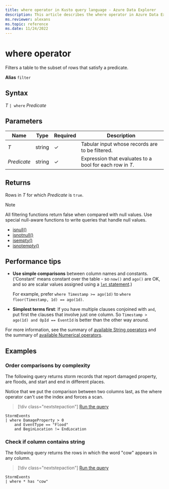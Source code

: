 ```yaml
---
title: where operator in Kusto query language - Azure Data Explorer
description: This article describes the where operator in Azure Data Explorer.
ms.reviewer: alexans
ms.topic: reference
ms.date: 11/24/2022
---
```

# where operator

Filters a table to the subset of rows that satisfy a predicate.

**Alias** `filter`

## Syntax

*T* `| where` *Predicate*

## Parameters

| Name | Type | Required | Description |
| -- | -- | -- | -- |
| *T* | string | &check; | Tabular input whose records are to be filtered. |
| *Predicate* | string | &check; | Expression that evaluates to a bool for each row in *T*.

## Returns

Rows in *T* for which *Predicate* is `true`.

> [!NOTE]
> All filtering functions return false when compared with null values. Use special null-aware functions to write queries that handle null values.
>
> * [isnull()](./isnullfunction.md)
> * [isnotnull()](./isnotnullfunction.md)
> * [isempty()](./isemptyfunction.md)
> * [isnotempty()](./isnotemptyfunction.md)

## Performance tips

* **Use simple comparisons** between column names and constants. ('Constant' means constant over the table - so `now()` and `ago()` are OK, and so are scalar values assigned using a [`let` statement](./letstatement.md).)

    For example, prefer `where Timestamp >= ago(1d)` to `where floor(Timestamp, 1d) == ago(1d)`.

* **Simplest terms first**: If you have multiple clauses conjoined with `and`, put first the clauses that involve just one column. So `Timestamp > ago(1d) and OpId == EventId` is better than the other way around.

For more information, see the summary of [available String operators](./datatypes-string-operators.md) and the summary of [available Numerical operators](./numoperators.md).

## Examples

### Order comparisons by complexity

The following query returns storm records that report damaged property, are floods, and start and end in different places.

Notice that we put the comparison between two columns last, as the where operator can't use the index and forces a scan.

> [!div class="nextstepaction"]
> <a href="https://dataexplorer.azure.com/clusters/help/databases/Samples?query=H4sIAAAAAAAAAwsuyS/KdS1LzSsp5uWqUSjPSC1KVXBJzE1MTw0oyi9ILSqpVLBTMODlUgCCxLwUBbDakMqCVAVbWwUlt5z8/BQlhKxTanpmnk9+cmJJZn6egqKtgmteCowLAAhN4ulrAAAA" target="_blank">Run the query</a>

```kusto
StormEvents
| where DamageProperty > 0
    and EventType == "Flood"
    and BeginLocation != EndLocation 
```

### Check if column contains string

The following query returns the rows in which the word "cow" appears in any column.

> [!div class="nextstepaction"]
> <a href="https://dataexplorer.azure.com/clusters/help/databases/Samples?query=H4sIAAAAAAAAAwsuyS/KdS1LzSsp5uWqUSjPSC1KVdBSyEgsVlBKzi9XAgC3DyzDIAAAAA==" target="_blank">Run the query</a>

```kusto
StormEvents
| where * has "cow"
```
